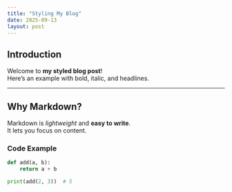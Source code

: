 ```yaml
---
title: "Styling My Blog"
date: 2025-09-13
layout: post
---
```


## Introduction

Welcome to **my styled blog post**!  
Here’s an example with bold, italic, and headlines.

---

## Why Markdown?

Markdown is *lightweight* and **easy to write**.  
It lets you focus on content.


### Code Example

```python
def add(a, b):
    return a + b

print(add(2, 3))  # 5
```
